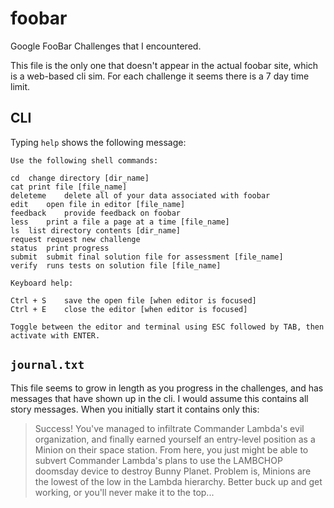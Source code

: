 # foobar
Google FooBar Challenges that I encountered.

This file is the only one that doesn't appear in the actual foobar site, which is a web-based cli sim.
For each challenge it seems there is a 7 day time limit.

## CLI

Typing `help` shows the following message:

```
Use the following shell commands:

cd	change directory [dir_name]
cat	print file [file_name]
deleteme	delete all of your data associated with foobar
edit	open file in editor [file_name]
feedback	provide feedback on foobar
less	print a file a page at a time [file_name]
ls	list directory contents [dir_name]
request	request new challenge
status	print progress
submit	submit final solution file for assessment [file_name]
verify	runs tests on solution file [file_name]

Keyboard help:

Ctrl + S	save the open file [when editor is focused]
Ctrl + E	close the editor [when editor is focused]

Toggle between the editor and terminal using ESC followed by TAB, then activate with ENTER.
```


## `journal.txt`

This file seems to grow in length as you progress in the challenges, and has messages that have shown up in the cli. I would assume this contains all story messages.
When you initially start it contains only this:


> Success! You've managed to infiltrate Commander Lambda's evil organization, and finally earned yourself an entry-level position as a Minion on their space station. From here, you just might be able to subvert Commander Lambda's plans to use the LAMBCHOP doomsday device to destroy Bunny Planet. Problem is, Minions are the lowest of the low in the Lambda hierarchy. Better buck up and get working, or you'll never make it to the top...

